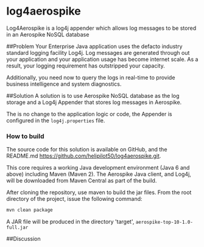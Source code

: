 # log4aerospike

Log4Aerospike is a log4j appender which allows log messages to be stored in an Aerospike NoSQL database

##Problem
Your Enterprise Java application uses the defacto industry standard logging facility Log4j. Log messages are generated through out your application and your application usage has become internet scale. As a result, your logging requirement has outstripped your capacity.

Additionally, you need now to query the logs in real-time to provide business intelligence and system diagnostics. 

##Solution
A solution is to use Aerospike NoSQL database as the log storage and a Log4j Appender that stores log messages in Aerospike.

The is no change to the application logic or code, the Appender is configured in the `log4j.properties` file.

### How to build
The source code for this solution is available on GitHub, and the README.md 
https://github.com/helipilot50/log4aerospike.git. 

This core requires a working Java development environment (Java 6 and above) including Maven (Maven 2). The Aerospike Java client, and Log4j, will be downloaded from Maven Central as part of the build.

After cloning the repository, use maven to build the jar files. From the root directory of the project, issue the following command:
```bash
mvn clean package
```
A JAR file will be produced in the directory 'target', `aerospike-top-10-1.0-full.jar`


##Discussion
